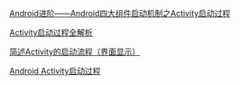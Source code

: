 [Android进阶——Android四大组件启动机制之Activity启动过程](https://blog.csdn.net/qq_30379689/article/details/79611217)


[Activity启动过程全解析](https://blog.csdn.net/tenggangren/article/details/50925740)

[简述Activity的启动流程（界面显示）](https://blog.csdn.net/wood_water_peng/article/details/51397314)

[Android Activity启动过程](https://www.jianshu.com/p/d1002867dbfb)